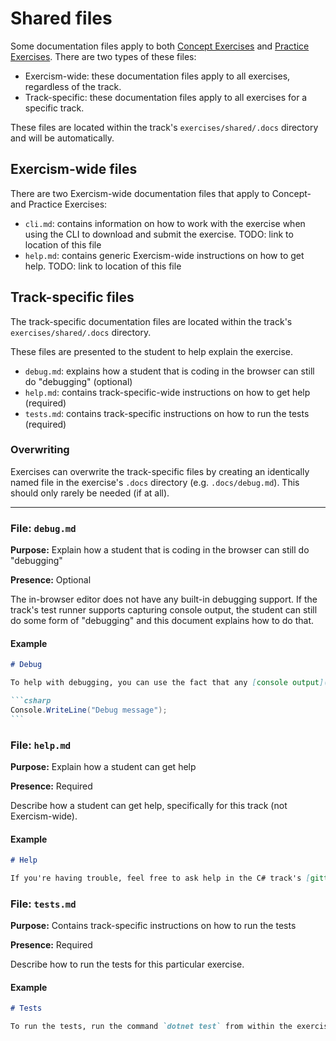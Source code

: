 # Shared files

Some documentation files apply to both [Concept Exercises](./concept-exercises.md) and [Practice Exercises](./practice-exercises.md). There are two types of these files:

- Exercism-wide: these documentation files apply to all exercises, regardless of the track.
- Track-specific: these documentation files apply to all exercises for a specific track.

These files are located within the track's `exercises/shared/.docs` directory and will be automatically.

## Exercism-wide files

There are two Exercism-wide documentation files that apply to Concept- and Practice Exercises:

- `cli.md`: contains information on how to work with the exercise when using the CLI to download and submit the exercise. TODO: link to location of this file
- `help.md`: contains generic Exercism-wide instructions on how to get help. TODO: link to location of this file

## Track-specific files

The track-specific documentation files are located within the track's `exercises/shared/.docs` directory.

These files are presented to the student to help explain the exercise.

- `debug.md`: explains how a student that is coding in the browser can still do "debugging" (optional)
- `help.md`: contains track-specific-wide instructions on how to get help (required)
- `tests.md`: contains track-specific instructions on how to run the tests (required)

### Overwriting

Exercises can overwrite the track-specific files by creating an identically named file in the exercise's `.docs` directory (e.g. `.docs/debug.md`). This should only rarely be needed (if at all).

---

### File: `debug.md`

**Purpose:** Explain how a student that is coding in the browser can still do "debugging"

**Presence:** Optional

The in-browser editor does not have any built-in debugging support. If the track's test runner supports capturing console output, the student can still do some form of "debugging" and this document explains how to do that.

#### Example

````markdown
# Debug

To help with debugging, you can use the fact that any [console output](https://www.programiz.com/csharp-programming/basic-input-output) will be shown in the test results window. You can write to the console using:

```csharp
Console.WriteLine("Debug message");
```
````

### File: `help.md`

**Purpose:** Explain how a student can get help

**Presence:** Required

Describe how a student can get help, specifically for this track (not Exercism-wide).

#### Example

```markdown
# Help

If you're having trouble, feel free to ask help in the C# track's [gitter channel](https://gitter.im/exercism/csharp).
```

### File: `tests.md`

**Purpose:** Contains track-specific instructions on how to run the tests

**Presence:** Required

Describe how to run the tests for this particular exercise.

#### Example

```markdown
# Tests

To run the tests, run the command `dotnet test` from within the exercise directory.
```
